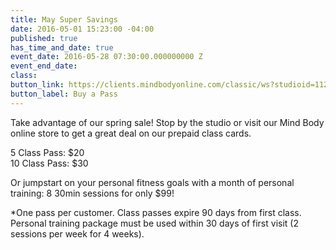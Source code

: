 ```yaml
---
title: May Super Savings
date: 2016-05-01 15:23:00 -04:00
published: true
has_time_and_date: true
event_date: 2016-05-28 07:30:00.000000000 Z
event_end_date: 
class: 
button_link: https://clients.mindbodyonline.com/classic/ws?studioid=112719&stype=41
button_label: Buy a Pass
---
```


Take advantage of our spring sale! Stop by the studio or visit our Mind Body online store to get a great deal on our prepaid class cards.

5 Class Pass: $20  
10 Class Pass: $30  

Or jumpstart on your personal fitness goals with a month of personal training: 8 30min sessions for only $99!



*One pass per customer. Class passes expire 90 days from first class. Personal training package must be used within 30 days of first visit (2 sessions per week for 4 weeks).

